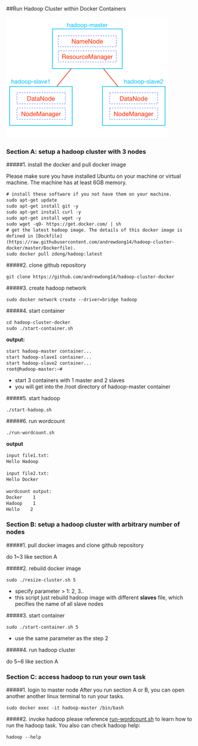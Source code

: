 ##Run Hadoop Cluster within Docker Containers


![](https://raw.githubusercontent.com/andrewdong14/hadoop-cluster-docker/master/hadoop-cluster-docker.png)


### Section A: setup a hadoop cluster with 3 nodes 

#####1. install the docker and pull docker image

Please make sure you have installed Ubuntu on your machine or virtual machine. The machine has at least 6GB memory.
```
# install these software if you not have them on your machine.
sudo apt-get update
sudo apt-get install git -y
sudo apt-get install curl -y
sudo apt-get install wget -y
sudo wget -qO- https://get.docker.com/ | sh 
# get the latest hadoop image. The details of this docker image is defined in [Dockfile](https://raw.githubusercontent.com/andrewdong14/hadoop-cluster-docker/master/Dockerfile). 
sudo docker pull zdong/hadoop:latest
```

#####2. clone github repository

```
git clone https://github.com/andrewdong14/hadoop-cluster-docker
```

#####3. create hadoop network

```
sudo docker network create --driver=bridge hadoop
```

#####4. start container

```
cd hadoop-cluster-docker
sudo ./start-container.sh
```

**output:**

```
start hadoop-master container...
start hadoop-slave1 container...
start hadoop-slave2 container...
root@hadoop-master:~# 
```
- start 3 containers with 1 master and 2 slaves
- you will get into the /root directory of hadoop-master container

#####5. start hadoop

```
./start-hadoop.sh
```

#####6. run wordcount

```
./run-wordcount.sh
```

**output**

```
input file1.txt:
Hello Hadoop

input file2.txt:
Hello Docker

wordcount output:
Docker    1
Hadoop    1
Hello    2
```

### Section B: setup a hadoop cluster with arbitrary number of nodes

#####1. pull docker images and clone github repository

do 1~3 like section A

#####2. rebuild docker image

```
sudo ./resize-cluster.sh 5
```
- specify parameter > 1: 2, 3..
- this script just rebuild hadoop image with different **slaves** file, which pecifies the name of all slave nodes


#####3. start container

```
sudo ./start-container.sh 5
```
- use the same parameter as the step 2

#####4. run hadoop cluster 

do 5~6 like section A

### Section C: access hadoop to run your own task

#####1. login to master node
After you run section A or B, you can open another another linux terminal to run your tasks.
```
sudo docker exec -it hadoop-master /bin/bash
```

#####2. invoke hadoop
please reference [run-wordcount.sh](https://raw.githubusercontent.com/andrewdong14/hadoop-cluster-docker/master/config/run-wordcount.sh) to learn how to run the hadoop task. You also can check hadoop help:
```
hadoop --help
```

